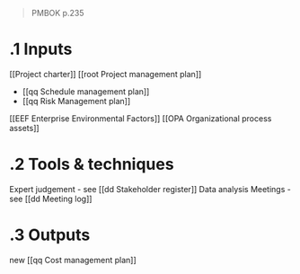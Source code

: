 > PMBOK p.235
# .1 Inputs
[[Project charter]]
[[root Project management plan]]
* [[qq Schedule management plan]]
* [[qq Risk Management plan]]

[[EEF Enterprise Environmental Factors]]
[[OPA Organizational process assets]]

# .2 Tools & techniques
Expert judgement - see [[dd Stakeholder register]]
Data analysis
Meetings - see [[dd Meeting log]]

# .3 Outputs
new [[qq Cost management plan]]


